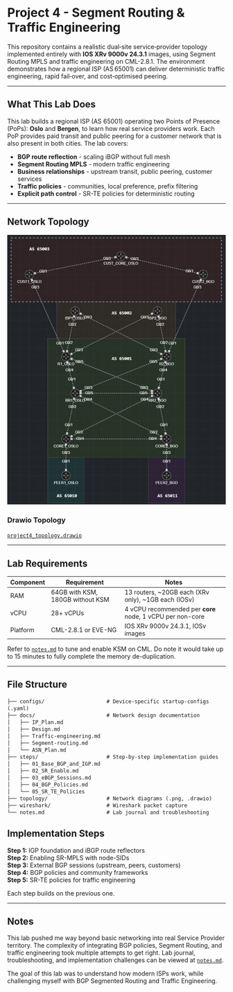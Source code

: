 # Project 4 - Segment Routing & Traffic Engineering

This repository contains a realistic dual‑site service‑provider topology implemented entirely with **IOS XRv 9000v 24.3.1** images, using Segment Routing MPLS and traffic engineering on CML-2.8.1. The environment demonstrates how a regional ISP (AS 65001) can deliver deterministic traffic engineering, rapid fail‑over, and cost‑optimised peering.

---

## What This Lab Does
This lab builds a regional ISP (AS 65001) operating two Points of Presence (PoPs): **Oslo** and **Bergen**, to learn how real service providers work. Each PoP provides paid transit and public peering for a customer network that is also present in both cities. The lab covers:

- **BGP route reflection** - scaling iBGP without full mesh
- **Segment Routing MPLS** - modern traffic engineering
- **Business relationships** - upstream transit, public peering, customer services
- **Traffic policies** - communities, local preference, prefix filtering
- **Explicit path control** - SR-TE policies for deterministic routing

---

## Network Topology
![`Network Topology with ASN borders`](topology/project4_bgp_sr_te.png)

### Drawio Topology
[`project4_topology.drawio`](topology/project4_bgp_sr_te.drawio)  

---

## Lab Requirements

| Component   | Requirement                       | Notes                                                 |
| ----------- | --------------------------------- | ----------------------------------------------------- |
| RAM         | 64GB with KSM, 180GB without KSM  | 13 routers, ~20GB each (XRv only), ~1GB each (IOSv)   |
| vCPU        | 28+ vCPUs                         | 4 vCPU recommended per **core** node, 1 vCPU per non-core |
| Platform    | CML-2.8.1 or EVE-NG               | IOS XRv 9000v 24.3.1, IOSv images                     |

Refer to [`notes.md`](/notes.md) to tune and enable KSM on CML. Do note it would take up to 15 minutes to fully complete the memory de-duplication.

---

## File Structure

```
├── configs/                    # Device‑specific startup‑configs (.yaml)
├── docs/                       # Network design documentation
│   ├── IP_Plan.md              
│   ├── Design.md               
│   ├── Traffic-engineering.md  
│   ├── Segment-routing.md      
│   └── ASN_Plan.md                             
├── steps/                      # Step-by-step implementation guides
│   ├── 01_Base_BGP_and_IGP.md
│   ├── 02_SR_Enable.md
│   ├── 03_eBGP_Sessions.md
│   ├── 04_BGP_Policies.md
│   └── 05_SR_TE_Policies
├── topology/                   # Network diagrams (.png, .drawio)
├── wireshark/                  # Wireshark packet capture
└── notes.md                    # Lab journal and troubleshooting    
```

## Implementation Steps

**Step 1:** IGP foundation and iBGP route reflectors  
**Step 2:** Enabling SR-MPLS with node-SIDs  
**Step 3:** External BGP sessions (upstream, peers, customers)  
**Step 4:** BGP policies and community frameworks  
**Step 5:** SR-TE policies for traffic engineering

Each step builds on the previous one.

---

## Notes

This lab pushed me way beyond basic networking into real Service Provider territory. The complexity of integrating BGP policies, Segment Routing, and traffic engineering took multiple attempts to get right. Lab journal, troubleshooting, and implementation challenges can be viewed at [`notes.md`](/notes.md).

The goal of this lab was to understand how modern ISPs work, while challenging myself with BGP Segmented Routing and Traffic Engineering.
